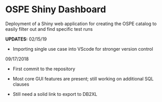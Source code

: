 # OSPE Shiny Dashboard

Deployment of a Shiny web application for creating the OSPE catalog to easily filter out and find specific test runs

<b>UPDATES:</b>
02/15/19
- Importing single use case into VScode for stronger version control


09/17/2018
- First commit to the repository

- Most core GUI features are present; still working on additional SQL clauses

- Still need a solid link to export to DB2XL 